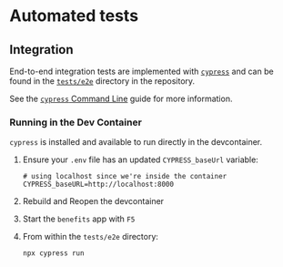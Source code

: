 # Automated tests

## Integration

End-to-end integration tests are implemented with [`cypress`](https://www.cypress.io/) and can be found in the
[`tests/e2e`](https://github.com/cal-itp/benefits/tree/dev/tests/e2e) directory in the repository.

See the [`cypress` Command Line](https://docs.cypress.io/guides/guides/command-line) guide for more information.

### Running in the Dev Container

`cypress` is installed and available to run directly in the devcontainer.

1. Ensure your `.env` file has an updated `CYPRESS_baseUrl` variable:

    ```env
    # using localhost since we're inside the container
    CYPRESS_baseURL=http://localhost:8000
    ```

2. Rebuild and Reopen the devcontainer
3. Start the `benefits` app with `F5`
4. From within the `tests/e2e` directory:

    ```bash
    npx cypress run
    ```
